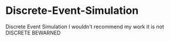 # Discrete-Event-Simulation
Discrete Event Simulation
I wouldn't recommend my work it is not DISCRETE BEWARNED
